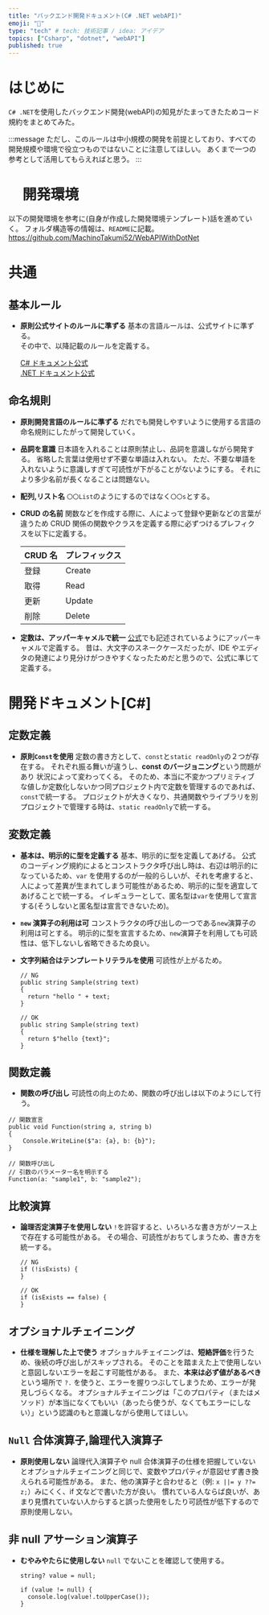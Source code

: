```yaml
---
title: "バックエンド開発ドキュメント(C# .NET webAPI)"
emoji: "📄"
type: "tech" # tech: 技術記事 / idea: アイデア
topics: ["Csharp", "dotnet", "webAPI"]
published: true
---
```


# はじめに

`C# .NET`を使用したバックエンド開発(webAPI)の知見がたまってきたためコード規約をまとめてみた。

:::message
ただし、このルールは中小規模の開発を前提としており、すべての開発規模や環境で役立つものではないことに注意してほしい。
あくまで一つの参考として活用してもらえればと思う。
:::

# 　開発環境

以下の開発環境を参考に(自身が作成した開発環境テンプレート)話を進めていく。
フォルダ構造等の情報は、`README`に記載。
https://github.com/MachinoTakumi52/WebAPIWithDotNet

# 共通

## 基本ルール

- **原則公式サイトのルールに準ずる**
  基本の言語ルールは、公式サイトに準ずる。  
  その中で、以降記載のルールを定義する。

  [C# ドキュメント公式](https://learn.microsoft.com/ja-jp/dotnet/csharp/)  
  [.NET ドキュメント公式](https://learn.microsoft.com/ja-jp/dotnet/)

## 命名規則

- **原則開発言語のルールに準ずる**
  だれでも開発しやすいように使用する言語の命名規則にしたがって開発していく。
- **品詞を意識**
  日本語を入れることは原則禁止し、品詞を意識しながら開発する。
  省略した言葉は使用せず不要な単語は入れない。
  ただ、不要な単語を入れないように意識しすぎて可読性が下がることがないようにする。
  それにより多少名前が長くなることは問題ない。
- **配列,リスト名**
  `〇〇List`のようにするのではなく`〇〇s`とする。

- **CRUD の名前**
  関数などを作成する際に、人によって登録や更新などの言葉が違うため
  CRUD 関係の関数やクラスを定義する際に必ずつけるプレフィクスを以下に定義する。

  | CRUD 名 | プレフィックス |
  | ------- | -------------- |
  | 登録    | Create         |
  | 取得    | Read           |
  | 更新    | Update         |
  | 削除    | Delete         |

- **定数は、アッパーキャメルで統一**
  [公式](https://learn.microsoft.com/ja-jp/dotnet/csharp/fundamentals/coding-style/identifier-names?source=recommendations)でも記述されているようにアッパーキャメルで定義する。
  昔は、大文字のスネークケースだったが、IDE やエディタの発達により見分けがつきやすくなったためだと思うので、公式に準じて定義する。

# 開発ドキュメント[C#]

## 定数定義

- **原則`Const`を使用**
  定数の書き方として、`const`と`static readOnly`の２つが存在する。
  それぞれ振る舞いが違うし、**const のバージョニング**という問題があり
  状況によって変わってくる。
  そのため、本当に不変かつプリミティブな値しか定数化しないかつ同プロジェクト内で定数を管理するのであれば、`const`で統一する。
  プロジェクトが大きくなり、共通関数やライブラリを別プロジェクトで管理する時は、`static readOnly`で統一する。

## 変数定義

- **基本は、明示的に型を定義する**
  基本、明示的に型を定義してあげる。
  公式のコーディング規約によるとコンストラクタ呼び出し時は、右辺は明示的になっているため、`var` を使用するのが一般的らしいが、それを考慮すると、人によって差異が生まれてしまう可能性があるため、明示的に型を適宜してあげることで統一する。
  イレギュラーとして、匿名型は`var`を使用して宣言する(そうしないと匿名型は宣言できないため)。

- **`new` 演算子の利用は可**
  コンストラクタの呼び出しの一つである`new`演算子の利用は可とする。
  明示的に型を宣言するため、`new`演算子を利用しても可読性は、低下しないし省略できるため良い。

- **文字列結合はテンプレートリテラルを使用**
  可読性が上がるため。

  ```Csharp
  // NG
  public string Sample(string text)
  {
    return "hello " + text;
  }

  // OK
  public string Sample(string text)
  {
    return $"hello {text}";
  }
  ```

## 関数定義

- **関数の呼び出し**
  可読性の向上のため、関数の呼び出しは以下のようにして行う。

```CSharp
// 関数宣言
public void Function(string a, string b)
{
    Console.WriteLine($"a: {a}, b: {b}");
}

// 関数呼び出し
// 引数のパラメーター名を明示する
Function(a: "sample1", b: "sample2");
```

## 比較演算

- **論理否定演算子を使用しない**
  `!`を許容すると、いろいろな書き方がソース上で存在する可能性がある。
  その場合、可読性がおちてしまうため、書き方を統一する。

  ```CSharp
  // NG
  if (!isExists) {
  }

  // OK
  if (isExists == false) {
  }
  ```

## オプショナルチェイニング

- **仕様を理解した上で使う**
  オプショナルチェイニングは、**短絡評価**を行うため、後続の呼び出しがスキップされる。
  そのことを踏まえた上で使用しないと意図しないエラーを起こす可能性がある。
  また、**本来は必ず値があるべき**という場所で `?.` を使うと、エラーを握りつぶしてしまうため、エラーが発見しづらくなる。
  オプショナルチェイニングは「このプロパティ（またはメソッド）が本当になくてもいい（あったら使うが、なくてもエラーにしない）」という認識のもと意識しながら使用してほしい。

## `Null` 合体演算子,論理代入演算子

- **原則使用しない**
  論理代入演算子や null 合体演算子の仕様を把握していないとオプショナルチェイニングと同じで、変数やプロパティが意図せず書き換えられる可能性がある。
  また、他の演算子と合わせると（例: `x ||= y ??= z;`）みにくく、if 文などで書いた方が良い。
  慣れている人ならば良いが、あまり見慣れていない人からすると誤った使用をしたり可読性が低下するので原則使用しない。

## 非 null アサーション演算子

- **むやみやたらに使用しない**
  `null` でないことを確認して使用する。

  ```CSharp
  string? value = null;

  if (value != null) {
    console.log(value!.toUpperCase());
  }
  ```
